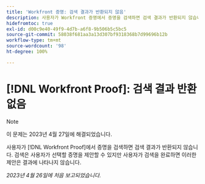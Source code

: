 ```yaml
---
title: 'Workfront 증명: 검색 결과가 반환되지 않음'
description: 사용자가 Workfront 증명에서 증명을 검색하면 검색 결과가 반환되지 않습니다. 검색은 사용자가 선택할 증명을 제안할 수 있지만 사용자가 검색을 완료하면 이러한 제안은 결과에 나타나지 않습니다.
hidefromtoc: true
exl-id: d00c9e40-49f9-4d7b-a6f8-9b506b5c5bc5
source-git-commit: 58038f681aa3a13d307bf9318368b7d99696b12b
workflow-type: tm+mt
source-wordcount: '98'
ht-degree: 100%

---
```


# [!DNL Workfront Proof]: 검색 결과 반환 없음

>[!NOTE]
>
>이 문제는 2023년 4월 27일에 해결되었습니다.

사용자가 [!DNL Workfront Proof]에서 증명을 검색하면 검색 결과가 반환되지 않습니다. 검색은 사용자가 선택할 증명을 제안할 수 있지만 사용자가 검색을 완료하면 이러한 제안은 결과에 나타나지 않습니다.

_2023년 4월 26일에 처음 보고되었습니다._
